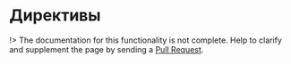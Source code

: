 # Директивы

!> The documentation for this functionality is not complete. 
Help to clarify and supplement the page by sending a [Pull Request](https://github.com/railt/docs).
